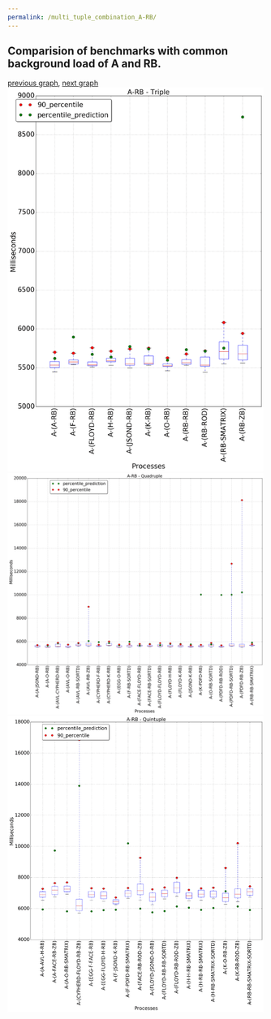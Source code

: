 ```yaml
---
permalink: /multi_tuple_combination_A-RB/
---
```



## Comparision of benchmarks with common background load of A and RB.

[previous graph](../multi_tuple_combination_A-PDFD/), [next graph](../multi_tuple_combination_A-ROD/)
![graph figure](./images/triple/A/A-RB_box.png)![graph figure](./images/quadruple/A/A-RB_box.png)![graph figure](./images/quintuple/A/A-RB_box.png)
